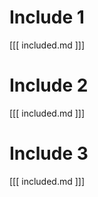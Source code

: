 # Include 1

[[[ included.md ]]]

# Include 2

[[[ included.md ]]]

# Include 3

[[[ included.md ]]]